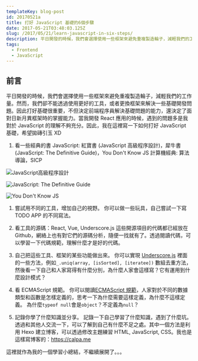 ```yaml
---
templateKey: blog-post
id: 20170521a
title: 打好 JavaScript 基礎的6個步驟
date: 2017-05-21T03:48:03.125Z
slug: /2017/05/21/learn-javascript-in-six-steps/
description: 平日開發的時候，我們會選擇使用一些框架來避免重複製造輪子，減輕我們的工作量。然而，我們卻不能透過使用更好的工具，或者更換框架來解決一些基礎開發問題。因此打好基礎很重要，不但決定前端程序員解決基礎問題的能力，還決定了面對日新月異框架時的掌握能力。當我開發 React 應用的時候，遇到的問題多是我對於 JavaScript 的理解不夠充分。因此，我在這裡寫一下如何打好 JavaScript 基礎，希望拋磚引玉 XD
tags:
  - Frontend
  - JavaScript
---
```


## 前言

平日開發的時候，我們會選擇使用一些框架來避免重複製造輪子，減輕我們的工作量。然而，我們卻不能透過使用更好的工具，或者更換框架來解決一些基礎開發問題。因此打好基礎很重要，不但決定前端程序員解決基礎問題的能力，還決定了面對日新月異框架時的掌握能力。當我開發 React 應用的時候，遇到的問題多是我對於 JavaScript 的理解不夠充分。因此，我在這裡寫一下如何打好 JavaScript 基礎，希望拋磚引玉 XD

1. 看一些經典的書
   JavaScript: 紅寶書 (JavaScript 高級程序設計)，犀牛書 (JavaScript: The Definitive Guide)，You Don't Know JS
   計算機經典: 算法導論，SICP

![JavaScript高級程序設計][1]

![JavaScript: The Definitive Guide][2]

![You Don't Know JS][3]

1. 嘗試用不同的工具，增加自己的視野。
   你可以做一些玩具，自己嘗試一下寫 TODO APP 的不同寫法。

1. 看工具的源碼：React, Vue, Underscore.js
   這些開源項目的代碼都已經放在 Github，網絡上也有對它們的源碼分析，隨便一找就有了。透過閱讀代碼，可以學習一下代碼規範，理解什麼才是好的代碼。

1. 自己把這些工具、框架的某些功能做出來。
   你可以實現 [Underscore.js][4] 裡面的一些方法，例如`_.uniq(array, [isSorted], [iteratee])` 數組去重方法，然後看一下自己和人家寫得有什麼分別，為什麼人家會這樣寫？它有運用到什麼設計模式？

1. 看 ECMAScript 規範。
   你可以閱讀[ECMAScript 規範][5]，人家對於不同的數據類型和函數是怎樣定義的，思考一下為什麼需要這樣定義，為什麼不這樣定義。
   為什麼`typeof null`會是`object`？不定義為`null`？

1. 記錄你學了什麼知識並分享。
   記錄一下自己學習了什麼知識，遇到了什麼坑。透過和其他人交流一下，可以了解到自己有什麼不足之處。其中一個方法是利用 Hexo 建立博客，可以透過修改主題練習 HTML, JavaScript, CSS。我也是這樣寫博客的：https://calpa.me

這裡就作為我的一個學習小總結，不繼續展開了。。。

[1]: https://i.imgur.com/xm6R14W.jpg
[2]: https://i.imgur.com/autEZuV.jpg
[3]: https://i.imgur.com/ajLLsUg.gif
[4]: http://underscorejs.org/
[5]: https://tc39.github.io/ecma262
